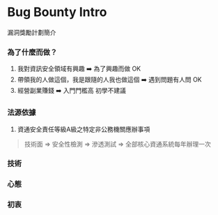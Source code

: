 # Bug Bounty Intro
漏洞獎勵計劃簡介

### 為了什麼而做？
1. 我對資訊安全領域有興趣 ➡️ 為了興趣而做 OK
2. 帶領我的人做這個，我是跟隨的人我也做這個 ➡️ 遇到問題有人問 OK
3. 經營副業賺錢 ➡️ 入門門檻高 初學不建議

### 法源依據
1. 資通安全責任等級A級之特定非公務機關應辦事項

> 技術面 => 安全性檢測 => 滲透測試 => 全部核心資通系統每年辦理一次

### 技術

### 心態

### 初衷
